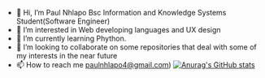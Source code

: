 - 👋 Hi, I’m Paul Nhlapo 
Bsc Information and Knowledge Systems Student(Software Engineer)
- 👀 I’m interested in Web developing languages and UX design
- 🌱 I’m currently learning Phython.
- 💞️ I’m looking to collaborate on some repositories that deal with some of my interests in the near future
- 📫 How to reach me 
paulnhlapo4@gmail.com)
[![Anurag's GitHub stats](https://github-readme-stats.vercel.app/api?username=paul-nhlapo)](https://github.com/anuraghazra/github-readme-stats)
